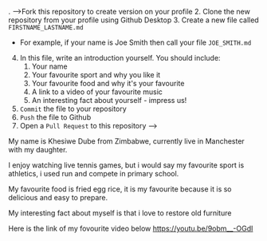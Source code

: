 . -->Fork this repository to create version on your profile
2. Clone the new repository from your profile using Github Desktop
3. Create a new file called `FIRSTNAME_LASTNAME.md`
   - For example, if your name is Joe Smith then call your file `JOE_SMITH.md`
4. In this file, write an introduction yourself. You should include:
   1. Your name
   2. Your favourite sport and why you like it
   3. Your favourite food and why it's your favourite
   4. A link to a video of your favourite music
   5. An interesting fact about yourself - impress us!
5. `Commit` the file to your repository
6. `Push` the file to Github
7. Open a `Pull Request` to this repository
-->

My name is Khesiwe Dube from Zimbabwe, currently live in Manchester with my daughter.

I enjoy watching live tennis games, but i would say my favourite sport is athletics, i used run and compete in primary school.


 My favourite food is fried egg rice, it is my favourite because it is so delicious and easy to prepare.

 My interesting fact about myself is that i love to restore old furniture

Here is the link of my fovourite video below
https://youtu.be/9obm__-OGdI
